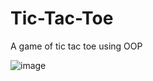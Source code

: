 # Tic-Tac-Toe
A game of tic tac toe using OOP 

![image](https://github.com/user-attachments/assets/bfde0216-88ef-49a4-bd54-cb9b6e71c527)

